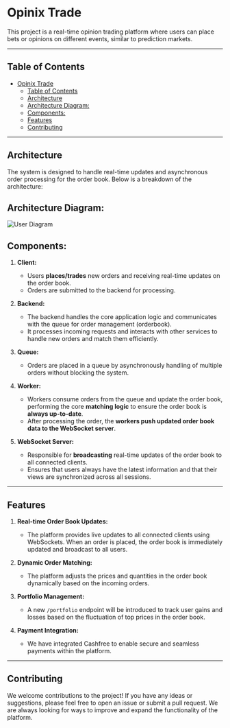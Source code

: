 # Opinix Trade

This project is a real-time opinion trading platform where users can place bets or opinions on different events, similar to prediction markets.

---

## Table of Contents

- [Opinix Trade](#opinix-trade)
  - [Table of Contents](#table-of-contents)
  - [Architecture](#architecture)
  - [Architecture Diagram:](#architecture-diagram)
  - [Components:](#components)
  - [Features](#features)
  - [Contributing](#contributing)
---

## Architecture

The system is designed to handle real-time updates and asynchronous order processing for the order book. Below is a breakdown of the architecture:

## Architecture Diagram:
![User Diagram](https://utfs.io/f/40G0kRMDo8Ybl88nziDdG6QCSrVvFodOTgceNxm81943jJbA)

## Components:

1. **Client:**
   - Users **places/trades** new orders and receiving real-time updates on the order book.
   - Orders are submitted to the backend for processing.
   
2. **Backend:**
   - The backend handles the core application logic and communicates with the queue for order management (orderbook).
   - It processes incoming requests and interacts with other services to handle new orders and match them efficiently.
   
3. **Queue:**
   - Orders are placed in a queue by asynchronously handling of multiple orders without blocking the system.
   
4. **Worker:**
   - Workers consume orders from the queue and update the order book, performing the core **matching logic** to ensure the order book is **always up-to-date**.
   - After processing the order, the **workers push updated order book data to the WebSocket server**.
   
5. **WebSocket Server:**
   - Responsible for **broadcasting** real-time updates of the order book to all connected clients.
   - Ensures that users always have the latest information and that their views are synchronized across all sessions.

---

## Features

1. **Real-time Order Book Updates:**
   - The platform provides live updates to all connected clients using WebSockets. When an order is placed, the order book is immediately updated and broadcast to all users.

2. **Dynamic Order Matching:**
   - The platform adjusts the prices and quantities in the order book dynamically based on the incoming orders.

3. **Portfolio Management:**
   - A new `/portfolio` endpoint will be introduced to track user gains and losses based on the fluctuation of top prices in the order book.

4. **Payment Integration:**
   - We have integrated Cashfree  to enable secure and seamless payments within the platform.
---

## Contributing

We welcome contributions to the project! If you have any ideas or suggestions, please feel free to open an issue or submit a pull request. We are always looking for ways to improve and expand the functionality of the platform.